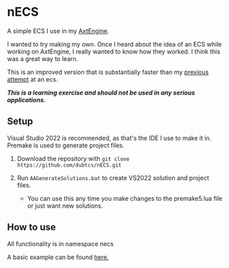# nECS

A simple ECS I use in my [AxtEngine](https://github.com/dubtcs/AxtEngine).

I wanted to try making my own. Once I heard about the idea of an ECS while working on AxtEngine, I really wanted to know how they worked. I think this was a great way to learn.

This is an improved version that is substantially faster than my [previous attempt](https://github.com/dubtcs/nECS_char) at an ecs.

***This is a learning exercise and should not be used in any serious applications.***

## Setup

Visual Studio 2022 is recommended, as that's the IDE I use to make it in. Premake is used to generate project files.

1. Download the repository with `git clone https://github.com/dubtcs/nECS.git`

2. Run `AAGenerateSolutions.bat` to create VS2022 solution and project files.
    - You can use this any time you make changes to the premake5.lua file or just want new solutions.

## How to use

All functionality is in namespace necs

A basic example can be found [here.](https://github.com/dubtcs/nECS/blob/master/nECS/example.cpp)

